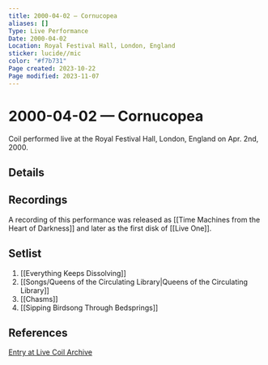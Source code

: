 ```yaml
---
title: 2000-04-02 — Cornucopea
aliases: []
Type: Live Performance
Date: 2000-04-02
Location: Royal Festival Hall, London, England
sticker: lucide//mic
color: "#f7b731"
Page created: 2023-10-22
Page modified: 2023-11-07
---
```


# 2000-04-02 — Cornucopea

Coil performed live at the Royal Festival Hall, London, England on Apr. 2nd, 2000.

## Details


## Recordings

A recording of this performance was released as [[Time Machines from the Heart of Darkness]] and later as the first disk of [[Live One]].

## Setlist
1. [[Everything Keeps Dissolving]]
2. [[Songs/Queens of the Circulating Library|Queens of the Circulating Library]]
3. [[Chasms]]
4. [[Sipping Birdsong Through Bedsprings]]

## References

[Entry at Live Coil Archive](https://live-coil-archive.com/2000-2/2000-cornucopea/)
